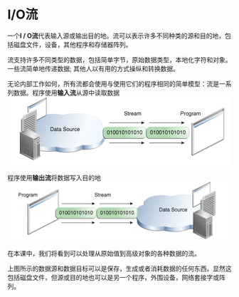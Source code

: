# I/O流

一个**I / O流**代表输入源或输出目的地。流可以表示许多不同种类的源和目的地，包括磁盘文件，设备，其他程序和存储器阵列。

流支持许多不同类型的数据，包括简单字节，原始数据类型，本地化字符和对象。一些流简单地传递数据; 其他人以有用的方式操纵和转换数据。

无论内部工作如何，所有流都会使用与使用它们的程序相同的简单模型：流是一系列数据。程序使用**输入流**从源中读取数据
![](/assets/essential/io/io-ins.png)

程序使用**输出流**将数据写入目的地
![](/assets/essential/io/io-outs.png)

在本课中，我们将看到可以处理从原始值到高级对象的各种数据的流。

上图所示的数据源和数据目标可以是保存，生成或者消耗数据的任何东西。显然这包括磁盘文件，但源或目的地也可以是另一个程序，外围设备，网络套接字或阵列。